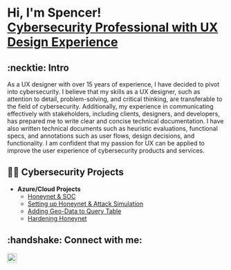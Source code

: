 <h1>Hi, I'm Spencer! <br/> <a href="https://www.linkedin.com/in/spencerleemoy/">Cybersecurity Professional with UX Design Experience</a>

<h2>:necktie: Intro</h2>
As a UX designer with over 15 years of experience, I have decided to pivot into cybersecurity. I believe that my skills as a UX designer, such as attention to detail, problem-solving, and critical thinking, are transferable to the field of cybersecurity. Additionally, my experience in communicating effectively with stakeholders, including clients, designers, and developers, has prepared me to write clear and concise technical documentation. I have also written technical documents such as heuristic evaluations, functional specs, and annotations such as user flows, design decisions, and functionality. I am confident that my passion for UX can be applied to improve the user experience of cybersecurity products and services.


<h2>👨‍💻 Cybersecurity Projects</h2>

- <b> Azure/Cloud Projects</b>
  - [Honeynet & SOC](https://github.com/spencermoy/setup-honeynet)
  - [Setting up Honeynet & Attack Simulation](https://github.com/spencermoy/setup-honeynet)
  - [Adding Geo-Data to Query Table](https://github.com/spencermoy/geo-data)
  - [Hardening Honeynet](https://github.com/spencermoy/hardening-honeynet/)

<h2> :handshake: Connect with me:</h2>

[<img align="left" alt="SpencerMoy | LinkedIn" width="22px" src="https://cdn.jsdelivr.net/npm/simple-icons@v3/icons/linkedin.svg" />][linkedin]

[linkedin]: https://www.linkedin.com/in/spencerleemoy/
